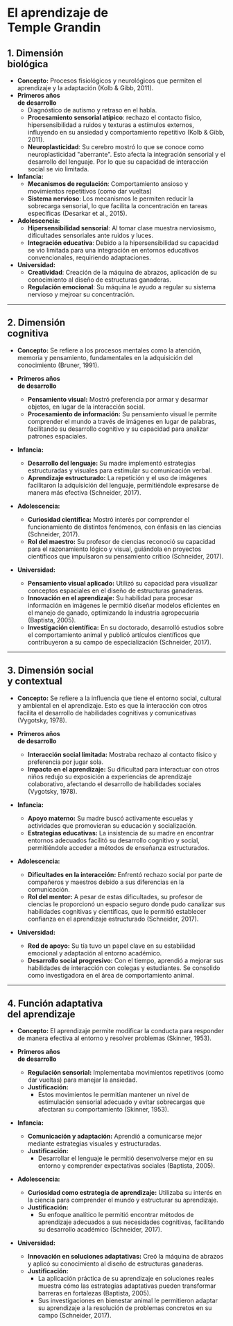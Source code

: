 # **El aprendizaje de <br>Temple Grandin**  

## **1. Dimensión <br>biológica**  
- **Concepto:** Procesos fisiológicos y neurológicos que permiten el aprendizaje y 
la adaptación (Kolb & Gibb, 2011).  
- **Primeros años <br> de desarrollo**
  - Diagnóstico de autismo y retraso en el habla.  
  - **Procesamiento sensorial atípico**: rechazo el contacto físico, hipersensibilidad 
  a ruidos y texturas a estímulos externos, influyendo en 
  su ansiedad y comportamiento repetitivo (Kolb & Gibb, 2011).
  - **Neuroplasticidad**: Su cerebro mostró lo que se conoce como neuroplasticidad "aberrante". 
  Esto afecta la integración sensorial y el desarrollo del lenguaje. Por lo que
  su capacidad de interacción social se vio limitada.
- **Infancia:**  
  - **Mecanismos de regulación**: Comportamiento ansioso y movimientos repetitivos
  (como dar vueltas)
  - **Sistema nervioso**: Los mecanismos le permiten reducir la sobrecarga sensorial,
  lo que facilita la concentración en tareas específicas (Desarkar et al., 2015).
- **Adolescencia:**  
  - **Hipersensibilidad sensorial**: Al tomar clase muestra  nerviosismo, dificultades sensoriales 
  ante ruidos y luces.
  - **Integración educativa**: Debido a la hipersensibilidad su capacidad se vio limitada
  para una integración en entornos educativos convencionales, requiriendo adaptaciones.
- **Universidad:**  
  - **Creatividad**: Creación de la máquina de abrazos, aplicación de su conocimiento al 
  diseño de estructuras ganaderas.  
  - **Regulación emocional**: Su máquina le ayudo a regular su sistema nervioso y 
  mejroar su concentración.

---
## **2. Dimensión <br> cognitiva**  
- **Concepto:** Se refiere a los procesos mentales como la atención, memoria y pensamiento, 
fundamentales en la adquisición del conocimiento (Bruner, 1991).  

- **Primeros años <br> de desarrollo**
  - **Pensamiento visual:** Mostró preferencia por armar y desarmar objetos, en lugar 
  de la interacción social.
  - **Procesamiento de información:** Su pensamiento visual le permite comprender el mundo 
  a través de imágenes en lugar de palabras, facilitando su desarrollo cognitivo y su 
  capacidad para analizar patrones espaciales.

- **Infancia:**  
  - **Desarrollo del lenguaje:** Su madre implementó estrategias estructuradas y visuales 
  para estimular su comunicación verbal.  
  - **Aprendizaje estructurado:** La repetición y el uso de imágenes facilitaron la adquisición 
  del lenguaje, permitiéndole expresarse de manera más efectiva (Schneider, 2017).

- **Adolescencia:**  
  - **Curiosidad científica:** Mostró interés por comprender el funcionamiento de distintos 
  fenómenos, con énfasis en las ciencias (Schneider, 2017).
  - **Rol del maestro:** Su profesor de ciencias reconoció su capacidad para el razonamiento 
  lógico y visual, guiándola en proyectos científicos que impulsaron su pensamiento crítico
  (Schneider, 2017).

- **Universidad:** 
  - **Pensamiento visual aplicado:** Utilizó su capacidad para visualizar conceptos espaciales 
  en el diseño de estructuras ganaderas.  
  - **Innovación en el aprendizaje:** Su habilidad para procesar información en imágenes le 
  permitió diseñar modelos eficientes en el manejo de ganado, optimizando 
  la industria agropecuaria (Baptista, 2005).
  - **Investigación científica:** En su doctorado, desarrolló estudios sobre el 
  comportamiento animal y publicó artículos científicos que contribuyeron a su 
  campo de especialización (Schneider, 2017).

---

## **3. Dimensión social <br> y contextual**  
- **Concepto:** Se refiere a la influencia que tiene el entorno social, cultural y ambiental en 
el aprendizaje. Esto es que la interacción con otros facilita el desarrollo de 
habilidades cognitivas y comunicativas (Vygotsky, 1978).  

- **Primeros años <br> de desarrollo**
  - **Interacción social limitada:** Mostraba rechazo al contacto físico y 
  preferencia por jugar sola.  
  - **Impacto en el aprendizaje:** Su dificultad para interactuar con otros niños redujo su 
  exposición a experiencias de aprendizaje colaborativo, afectando el desarrollo de 
  habilidades sociales (Vygotsky, 1978).  

- **Infancia:**  
  - **Apoyo materno:** Su madre buscó activamente escuelas y actividades que promovieran su 
  educación y socialización.  
  - **Estrategias educativas:** La insistencia de su madre en encontrar entornos adecuados 
  facilitó su desarrollo cognitivo y social, permitiéndole acceder a métodos de 
  enseñanza estructurados.

- **Adolescencia:**  
  - **Dificultades en la interacción:** Enfrentó rechazo social por parte de compañeros 
  y maestros debido a sus diferencias en la comunicación.  
  - **Rol del mentor:** A pesar de estas dificultades, su profesor de ciencias le proporcionó 
  un espacio seguro donde pudo canalizar sus habilidades cognitivas y científicas,
  que le permitió establecer confianza en el aprendizaje estructurado (Schneider, 2017).

- **Universidad:** 
  - **Red de apoyo:** Su tía tuvo un papel clave en su estabilidad emocional y
  adaptación al entorno académico.  
  - **Desarrollo social progresivo:** Con el tiempo, aprendió a mejorar sus habilidades
   de interacción con colegas y estudiantes. Se consolido como investigadora 
   en el área de comportamiento animal.  

---
## **4. Función adaptativa <br>del aprendizaje**  
- **Concepto:** El aprendizaje permite modificar la conducta para responder de manera 
efectiva al entorno y resolver problemas (Skinner, 1953).  

- **Primeros años <br> de desarrollo**
  - **Regulación sensorial:** Implementaba movimientos repetitivos (como dar vueltas) 
  para manejar la ansiedad.  
  - **Justificación:**  
    - Estos movimientos le permitían mantener un nivel de estimulación sensorial adecuado 
    y evitar sobrecargas que afectaran su comportamiento (Skinner, 1953).  

- **Infancia:**  
  - **Comunicación y adaptación:** Aprendió a comunicarse mejor mediante estrategias 
  visuales y estructuradas.  
  - **Justificación:**  
    - Desarrollar el lenguaje le permitió desenvolverse mejor en su entorno y comprender 
    expectativas sociales (Baptista, 2005).  

- **Adolescencia:**  
  - **Curiosidad como estrategia de aprendizaje:** Utilizaba su interés en la ciencia 
  para comprender el mundo y estructurar su aprendizaje.  
  - **Justificación:**  
    - Su enfoque analítico le permitió encontrar métodos de aprendizaje adecuados a 
    sus necesidades cognitivas, facilitando su desarrollo académico (Schneider, 2017).  

- **Universidad:** 
  - **Innovación en soluciones adaptativas:** Creó la máquina de abrazos y aplicó 
  su conocimiento al diseño de estructuras ganaderas.  
  - **Justificación:**  
    - La aplicación práctica de su aprendizaje en soluciones reales muestra cómo 
    las estrategias adaptativas pueden transformar barreras en fortalezas (Baptista, 2005).  
    - Sus investigaciones en bienestar animal le permitieron adaptar su aprendizaje 
    a la resolución de problemas concretos en su campo (Schneider, 2017).  
